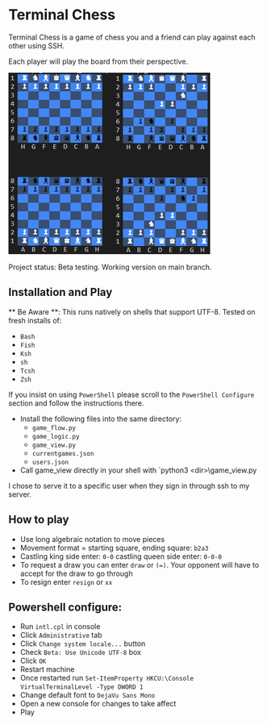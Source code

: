 # Terminal Chess

Terminal Chess is a game of chess you and a friend can play against each other
using SSH.

Each player will play the board from their perspective.

<img src="./images/example.png">

Project status: Beta testing. Working version on main branch.


## Installation and Play
** Be Aware **:
This runs natively on shells that support UTF-8. 
Tested on fresh installs of:
* `Bash`
* `Fish`
* `Ksh`
* `sh`
* `Tcsh`
* `Zsh`

If you insist on using `PowerShell` please scroll to the `PowerShell Configure` section and follow the instructions there. 

* Install the following files into the same directory:
  * `game_flow.py`
  * `game_logic.py`
  * `game_view.py`
  * `currentgames.json`
  * `users.json`
* Call game_view directly in your shell with `python3 \<dir\>\\game_view.py

I chose to serve it to a specific user when they sign in through ssh to my server. 

## How to play

* Use long algebraic notation to move pieces
* Movement format = starting square, ending square: `b2a3`
* Castling king side enter: `0-0` castling queen side enter: `0-0-0`
* To request a draw you can enter `draw` or `(=)`. Your opponent will have to 
  accept for the draw to go through
* To resign enter `resign` or `xx`

## Powershell configure:

* Run `intl.cpl` in console
* Click `Administrative` tab
* Click `Change system locale...` button
* Check `Beta: Use Unicode UTF-8` box
* Click `OK`
* Restart machine
* Once restarted run `Set-ItemProperty HKCU:\Console VirtualTerminalLevel -Type DWORD 1`
* Change default font to `DejaVu Sans Mono`
* Open a new console for changes to take affect
* Play
